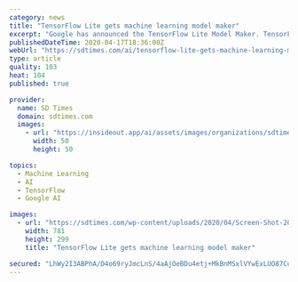```yaml
---
category: news
title: "TensorFlow Lite gets machine learning model maker"
excerpt: "Google has announced the TensorFlow Lite Model Maker. TensorFlow Lite is an open-source deep learning framework for on-device inference. The new tool is designed to adapt machine learning models to datasets with transfer learning. “It wraps the complex machine learning concepts with an intuitive API, so that everyone can get started without ..."
publishedDateTime: 2020-04-17T18:36:00Z
webUrl: "https://sdtimes.com/ai/tensorflow-lite-gets-machine-learning-model-maker/"
type: article
quality: 103
heat: 104
published: true

provider:
  name: SD Times
  domain: sdtimes.com
  images:
    - url: "https://insideout.app/ai/assets/images/organizations/sdtimes.com-50x50.jpg"
      width: 50
      height: 50

topics:
  - Machine Learning
  - AI
  - TensorFlow
  - Google AI

images:
  - url: "https://sdtimes.com/wp-content/uploads/2020/04/Screen-Shot-2020-04-13-at-4.22.27-PM.png"
    width: 781
    height: 299
    title: "TensorFlow Lite gets machine learning model maker"

secured: "LhWy2I3ABPhA/D4o69ryJmcLnS/4aAjOeBDu4etj+MkBnMSxlVYwExLUO87CuJt53YKgLz3ssRHZxpSkHT5gBrxkyafzjzFMXhRg74gbTxYsmpm7CgNuiGkzuSEnUqG5cX1spPRyhNLHEffRIagzpUox1k/OmH1VP49fj0pUJDpn+oTvjNZgxs8gK4i7grqY6n1ccT54GlJ0PZGkk62ua5TVH+XgnznUPSzKDQTU/KXENAMexNjg4kkefjhTY8M+4yXoFsD7xtmK2YlegMU3W9bvzWsehPf/WsGOXuHlTNmpliE/CZtia8nbdhoj+BOnJ6yWKIepr6N4cilqLA9p0dR9vAvjkBZBtriuyepNINKNuDg/MeaPwtZdt808PVjFh1p+pfrFsnnX1I5SNFc+I0PMVHbeJcG7tfLsVB3lVoch7dmlMZj52b9aVi4Rs5v5JXf74Cj4F0Jc4Eomkc8DtBFm9GjcobdKPRKP0gzau1Q=;P+6gZkhWjeTKyN01LAxsyg=="
---
```



